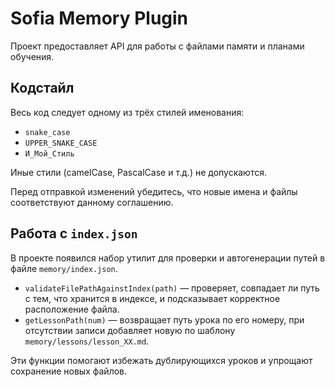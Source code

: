 # Sofia Memory Plugin

Проект предоставляет API для работы с файлами памяти и планами обучения.

## Кодстайл

Весь код следует одному из трёх стилей именования:

- `snake_case`
- `UPPER_SNAKE_CASE`
- `И_Мой_Стиль`

Иные стили (camelCase, PascalCase и т.д.) не допускаются.

Перед отправкой изменений убедитесь, что новые имена и файлы соответствуют данному соглашению.

## Работа с `index.json`

В проекте появился набор утилит для проверки и автогенерации путей в файле `memory/index.json`.

- `validateFilePathAgainstIndex(path)` — проверяет, совпадает ли путь с тем, что хранится в индексе, и подсказывает корректное расположение файла.
- `getLessonPath(num)` — возвращает путь урока по его номеру, при отсутствии записи добавляет новую по шаблону `memory/lessons/lesson_XX.md`.

Эти функции помогают избежать дублирующихся уроков и упрощают сохранение новых файлов.

